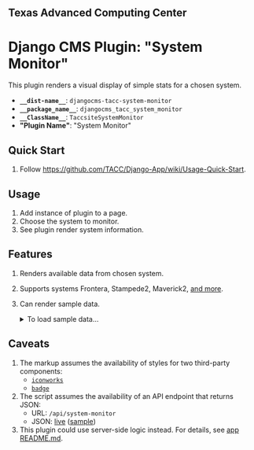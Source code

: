 ## Texas Advanced Computing Center
# Django CMS Plugin: "System Monitor"

This plugin renders a visual display of simple stats for a chosen system.

- __`__dist-name__`__: `djangocms-tacc-system-monitor`
- __`__package_name__`__: `djangocms_tacc_system_monitor`
- __`__ClassName__`__: `TaccsiteSystemMonitor`
- __"Plugin Name"__: "System Monitor"

## Quick Start

1. Follow https://github.com/TACC/Django-App/wiki/Usage-Quick-Start.

## Usage

1. Add instance of plugin to a page.
1. Choose the system to monitor.
1. See plugin render system information.

## Features

1. Renders available data from chosen system.
1. Supports systems Frontera, Stampede2, Maverick2, [and more][system-list].
1. Can render sample data.
    <details><summary>To load sample data…</summary>

    1. Load CMS on a `localhost` URL.
    2. Via plugin, choose Frontera or Stampede system.

    </details>

## Caveats

1. The markup assumes the availability of styles for two third-party components:
    - [`iconworks`](https://icon-works.com/)
    - [`badge`](https://getbootstrap.com/docs/4.0/components/badge/)
1. The script assumes the availability of an API endpoint that returns JSON:
    - URL: `/api/system-monitor`
    - JSON: [live](https://frontera-portal.tacc.utexas.edu/api/system-monitor/) ([sample](taccsite_system_monitor/static/taccsite_system_monitor/js/system_monitor.js#L36))
2. This plugin could use server-side logic instead. For details, see [app README.md](https://github.com/wesleyboar/Core-CMS-Plugin-System-Monitor/blob/main/djangocms_tacc_system_monitor/README.md).



[system-list]: https://github.com/wesleyboar/Core-CMS-Plugin-System-Monitor/blob/main/djangocms_tacc_system_monitor/models.py
